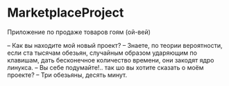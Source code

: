 # MarketplaceProject
Приложение по продаже товаров гоям (ой-вей)

– Как вы находите мой новый проект?
– Знаете, по теории вероятности, если ста тысячам обезьян, случайным образом ударяющим по клавишам, дать бесконечное количество времени, они закодят ядро линукса.
– Вы себе подумайте!.. так шо вы хотите сказать о моём проекте?
– Три обезьяны, десять минут.
